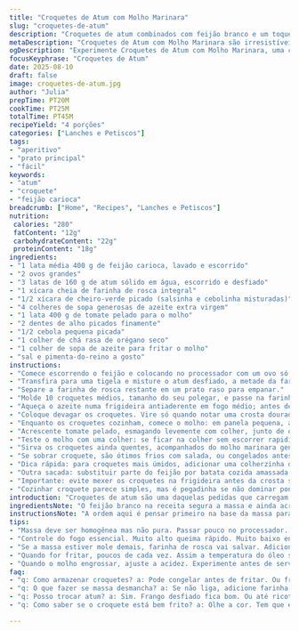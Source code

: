 ```yaml
---
title: "Croquetes de Atum com Molho Marinara"
slug: "croquetes-de-atum"
description: "Croquetes de atum combinados com feijão branco e um toque fresco de cebolinha, empanados em farinha de rosca e dourados em azeite, servidos com molho marinara caseiro e um acompanhamento de legumes verdes. A textura é cremosa por dentro, crocante por fora, com aroma que lembra almoço de domingo. Adaptado para evitar laticínios e nozes, com substituição de ingredientes e ajustes nos tempos para melhor manejo em cozinhas comuns."
metaDescription: "Croquetes de Atum com Molho Marinara são irresistíveis e práticos, perfeitos para um almoço diferente e saboroso na sua casa."
ogDescription: "Experimente Croquetes de Atum com Molho Marinara, uma combinação deliciosa e prática para uma refeição especial e cheia de sabor."
focusKeyphrase: "Croquetes de Atum"
date: 2025-08-10
draft: false
image: croquetes-de-atum.jpg
author: "Julia"
prepTime: PT20M
cookTime: PT25M
totalTime: PT45M
recipeYield: "4 porções"
categories: ["Lanches e Petiscos"]
tags:
- "aperitivo"
- "prato principal"
- "fácil"
keywords:
- "atum"
- "croquete"
- "feijão carioca"
breadcrumb: ["Home", "Recipes", "Lanches e Petiscos"]
nutrition: 
 calories: "280"
 fatContent: "12g"
 carbohydrateContent: "22g"
 proteinContent: "18g"
ingredients:
- "1 lata média 400 g de feijão carioca, lavado e escorrido"
- "2 ovos grandes"
- "3 latas de 160 g de atum sólido em água, escorrido e desfiado"
- "1 xícara cheia de farinha de rosca integral"
- "1/2 xícara de cheiro-verde picado (salsinha e cebolinha misturadas)"
- "4 colheres de sopa generosas de azeite extra virgem"
- "1 lata 400 g de tomate pelado para o molho"
- "2 dentes de alho picados finamente"
- "1/2 cebola pequena picada"
- "1 colher de chá rasa de orégano seco"
- "1 colher de sopa de azeite para fritar o molho"
- "sal e pimenta-do-reino a gosto"
instructions:
- "Comece escorrendo o feijão e colocando no processador com um ovo só, pulsando até formar uma pasta homogênea, sem ficar parecendo purê demais; quer textura levemente granulada para segurar o formato."
- "Transfira para uma tigela e misture o atum desfiado, a metade da farinha de rosca, o cheiro-verde, sal e pimenta. Se parecer muito mole, junte um pouco mais de farinha de rosca aos poucos; deve dar liga mas não empapar."
- "Separe a farinha de rosca restante em um prato raso para empanar."
- "Molde 10 croquetes médios, tamanho do seu polegar, e passe na farinha, apertando leve para fixar. Nada de empanar com ovo, sobra gordura e altera a textura na frigideira."
- "Aqueça o azeite numa frigideira antiaderente em fogo médio; antes de colocar, espere o azeite fazer aquele som miúdo de calor bom, sem fritar demais. Frigideira quente é crítica para croquetes se formarem crosta."
- "Coloque devagar os croquetes. Vire só quando notar uma crosta douradinha bem formada, cerca de 4 minutos, não menos para impedir que saiam moles. Refazer o teste com a espátula para não quebrar nada."
- "Enquanto os croquetes cozinham, comece o molho: em panela pequena, aqueça azeite, refogue a cebola e o alho até translúcidos e liberarem aroma, mas sem queimar, uns 3 minutos."
- "Acrescente tomate pelado, esmagando levemente com colher, junto de orégano, sal e pimenta. Abaixe o fogo e deixe o molho apurar, mexendo de vez em quando, até engrossar ligeiramente – uns 15 minutos. Cheque sabor! Ajustes com pimenta calabresa ou açúcar dependem muito do tomate usado."
- "Teste o molho com uma colher: se ficar na colher sem escorrer rapidinho, está bom. Se faltar tempo, jogue umas folhas frescas de manjericão para aroma imediato."
- "Sirva os croquetes ainda quentes, acompanhados do molho marinara generosamente derramado por cima, mais um lado de legumes verdes salteados, tipo vagem ou brócolis al dente. Contrastam textura e cor."
- "Se sobrar croquete, são ótimos frios com salada, ou congelados antes de fritar. Na hora da fritura, descongele completamente para evitar que desmanchem."
- "Dica rápida: para croquetes mais úmidos, adicionar uma colherzinha de mostarda dijon na massa ou raspas de limão siciliano dá toque fresco e aroma que corta gordura."
- "Outra sacada: substituir parte do feijão por batata cozida amassada muda textura e suaviza sabor, especialmente quando precisa agradar crianças ou paladares mais neutros."
- "Importante: evite mexer os croquetes na frigideira antes da crosta se firmar, controle a temperatura para não queimar antes do centro cozinhar."
- "Cozinhar croquete parece simples, mas é pegadinha se não dominar ponto do óleo e massa. Com prática, fica visível quando a borda fica firme e dourada o suficiente para virar sem desmanchar."
introduction: "Croquetes de atum são uma daquelas pedidas que carregam nostalgia e versatilidade – fácil de fazer, ótimo para reaproveitar sobras ou montar uma refeição rápida e interessante. Adicionei feijão branco para dar liga e um toque regional, substituindo parte dos ingredientes originais, para deixar mais 'a alma' da casa em cada mordida. Aprendi que controlar a textura da massa é o segredo – nem muito mole, nem dura demais. Não tem segredo em selar bem, óleo na temperatura certa, só assim conquista a crocância que todo mundo quer, enquanto o interior fica macio e cheio de sabor. Acompanhar com molho marinara fresquinho dá aquele toque mediterrâneo com brasilidade, perfeito para dias preguiçosos mas com vontade de comer bem."
ingredientsNote: "O feijão branco na receita segura a massa e ainda acrescenta fibras e cremosidade. Quem não tiver na despensa, pode trocar por batata cozida e amassada ou mesmo grão-de-bico sem tempero para variar texturas. Use farinha de rosca integral para uma crosta mais rústica e resistência na fritura. Para o atum, a qualidade faz diferença – prefira enlatado em água, menos oleoso, para não pesar massa. Cheiro-verde fresco é barato e dá vida, mas pode variar conforme o que tiver em casa – ervas finas ou salsa funcionam. Troque o azeite extra na massa por óleo de coco neutro se quiser aroma diferente, só cuidado no cozimento para não escurecer demais. Molho marinara é base simples – tomates pelados em lata com alho e cebola, deixa cozinhar devagar para acentuar doçura natural; tempero a gosto, sem frescura."
instructionsNote: "A ordem aqui é pensar primeiro na base da massa para garantir textura certa. Processo no liquidificador facilita, mas é importante não ficar 'puro' demais para não perder estrutura. A farinha de rosca entra aos poucos para não errar mão, porque muita deixa croquete seco, pouco demais desmonta na frigideira. Molhar a mão entre formar croquetes evita que massa grude no contato, e empanar só quando estiver moldado ajuda a firmar formato na hora de fritar. Controle do fogo é crucial – muito alto queima e deixa cru dentro, muito baixo deixa encharcado. Botar poucos croquetes por vez na frigideira ajuda óleo manter temperatura correta. Para o molho, não tenha pressa – molho engorda sabor no tempo, mexa de leve para evitar que queime no fundo. Experimentar o molho antes de finalizar é sempre o segredo para ajustar sal e acidez. O conjunto é um teste entre crocância do croquete e suavidade do molho, uma dança equilibrada."
tips:
- "Massa deve ser homogênea mas não pura. Passar pouco no processador. Textura levemente granulada melhor. Agarra formato. Traga cremosidade."
- "Controle do fogo essencial. Muito alto queima rápido. Muito baixo encharca e freia crosta. Fogo médio e paciência são a alma do negócio."
- "Se a massa estiver mole demais, farinha de rosca vai salvar. Adicione aos poucos. Não empape. A textura ideal é o segredo para não desmontar na fritura."
- "Quando for fritar, poucos de cada vez. Assim a temperatura do óleo se mantém. Se colocar muitos, croquete não frita direito. Forma crosta ruim."
- "Quando o molho engrossar, ajuste a acidez. Experimente antes de servir. Um toque de açúcar pode salvar. Cuidado com o sal. A dica aqui é sempre provar."
faq:
- "q: Como armazenar croquetes? a: Pode congelar antes de fritar. Ou fritar e guardar. Guardar em recipiente hermético. Melhor consumir em até três dias."
- "q: O que fazer se massa desmancha? a: Se não liga, adicione farinha. Mas cuidado, pouca coisa. Experiência me mostrou. A manutenção da textura é vital."
- "q: Posso trocar atum? a: Sim. Frango desfiado fica bom. Ou até ricota para versão vegetariana. Mas ajuste os temperos. Cada ingrediente tem seu caráter."
- "q: Como saber se o croquete está bem frito? a: Olhe a cor. Tem que estar dourado. Toque precisa ser crocante. Um pouco de paciência na hora de virar é fundamental."

---
```


